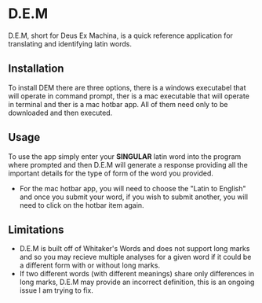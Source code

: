 # D.E.M
D.E.M, short for Deus Ex Machina, is a quick reference application for translating and identifying latin words.

## Installation
To install DEM there are three options, there is a windows executabel that will operate in command prompt, ther is a mac executable that will operate in terminal and ther is a mac hotbar app. All of them need only to be downloaded and then executed.

## Usage
To use the app simply enter your __SINGULAR__ latin word into the program where prompted and then D.E.M will generate a response providing all the important details for the type of form of the word you provided.
- For the mac hotbar app, you will need to choose the "Latin to English" and once you submit your word, if you wish to submit another, you will need to click on the hotbar item again.

## Limitations
- D.E.M is built off of Whitaker's Words and does not support long marks and so you may recieve multiple analyses for a given word if it could be a different form with or without long marks.
- If two different words (with different meanings) share only differences in long marks, D.E.M may provide an incorrect definition, this is an ongoing issue I am trying to fix.
